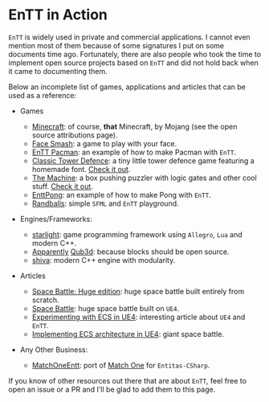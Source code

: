 # EnTT in Action

`EnTT` is widely used in private and commercial applications. I cannot even
mention most of them because of some signatures I put on some documents time
ago. Fortunately, there are also people who took the time to implement open
source projects based on `EnTT` and did not hold back when it came to
documenting them.

Below an incomplete list of games, applications and articles that can be used as
a reference:

* Games
  * [Minecraft](https://minecraft.net/en-us/attribution/): of course, **that**
    Minecraft, by Mojang (see the open source attributions page).
  * [Face Smash](https://play.google.com/store/apps/details?id=com.gamee.facesmash):
    a game to play with your face.
  * [EnTT Pacman](https://github.com/Kerndog73/EnTT-Pacman): an example of how
    to make Pacman with `EnTT`.
  * [Classic Tower Defence](https://github.com/kerndog73/Classic-Tower-Defence):
    a tiny little tower defence game featuring a homemade font.
    [Check it out](https://indi-kernick.itch.io/classic-tower-defence).
  * [The Machine](https://github.com/Kerndog73/The-Machine): a box pushing
    puzzler with logic gates and other cool stuff.
    [Check it out](https://indi-kernick.itch.io/the-machine-web-version).
  * [EnttPong](https://github.com/reworks/EnttPong): an example of how to make
    Pong with `EnTT`.
  * [Randballs](https://github.com/gale93/randballs): simple `SFML` and `EnTT`
    playground.

* Engines/Frameworks:
  * [starlight](https://github.com/DomRe/starlight): game programming framework
    using `Allegro`, `Lua` and modern C++.
  * [Apparently](https://github.com/JosiahWI/qub3d-libdeps)
    [Qub3d](https://qub3d.org/): because blocks should be open source.
  * [shiva](https://github.com/Milerius/shiva): modern C++ engine with
    modularity.

* Articles
  * [Space Battle: Huge edition](http://victor.madtriangles.com/code%20experiment/2018/06/11/post-ecs-battle-huge.html):
    huge space battle built entirely from scratch.
  * [Space Battle](https://github.com/vblanco20-1/ECS_SpaceBattle): huge space
    battle built on `UE4`.
  * [Experimenting with ECS in UE4](http://victor.madtriangles.com/code%20experiment/2018/03/25/post-ue4-ecs-battle.html):
    interesting article about `UE4` and `EnTT`.
  * [Implementing ECS architecture in UE4](https://forums.unrealengine.com/development-discussion/c-gameplay-programming/1449913-implementing-ecs-architecture-in-ue4-giant-space-battle):
    giant space battle.

* Any Other Business:
  * [MatchOneEntt](https://github.com/mhaemmerle/MatchOneEntt): port of
    [Match One](https://github.com/sschmid/Match-One) for `Entitas-CSharp`.

If you know of other resources out there that are about `EnTT`, feel free to
open an issue or a PR and I'll be glad to add them to this page.
